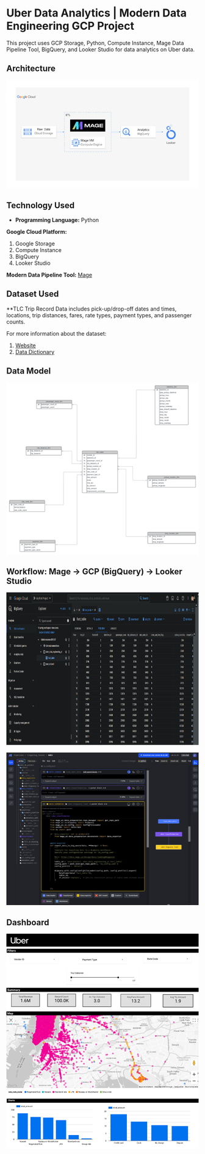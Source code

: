 # Uber Data Analytics | Modern Data Engineering GCP Project

This project uses GCP Storage, Python, Compute Instance, Mage Data Pipeline Tool, BigQuery, and Looker Studio for data analytics on Uber data.

## Architecture
![Architecture](images/architecture.jpg)

## Technology Used
- **Programming Language:** Python

**Google Cloud Platform:**
1. Google Storage
2. Compute Instance
3. BigQuery
4. Looker Studio

**Modern Data Pipeline Tool:** [Mage](https://www.mage.ai/)

## Dataset Used
**TLC Trip Record Data includes pick-up/drop-off dates and times, locations, trip distances, fares, rate types, payment types, and passenger counts.

For more information about the dataset:
1. [Website](https://www.nyc.gov/site/tlc/about/tlc-trip-record-data.page)
2. [Data Dictionary](https://www.nyc.gov/assets/tlc/downloads/pdf/data_dictionary_trip_records_yellow.pdf)

## Data Model
![Uber Data Model](images/Uber_Data_Model.png)

## Workflow: Mage -> GCP (BigQuery) -> Looker Studio
<p float="left">
  <img src="images/UBER_DE.PNG" width="700" height="400" />  <br> <br>
 
  <img src="images/UBER_DE2.PNG" width="700" height="400" />
</p>

## Dashboard
![Uber Dashboard](Uber_Dashboard-1.png)
